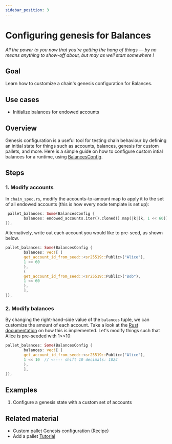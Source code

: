 ```yaml
---
sidebar_position: 3
---
```


# Configuring genesis for Balances
_All the power to you now that you're getting the hang of things &mdash; by no means anything to show-off about, but may as well start somewhere !_

## Goal

Learn how to customize a chain's genesis configuration for Balances.

## Use cases

- Initialize balances for endowed accounts

## Overview

Genesis configuration is a useful tool for testing chain behaviour by defining an initial state for things such as accounts, balances, genesis for custom pallets, and more. Here is a simple guide on how to configure custom intial balances for a runtime, using [BalancesConfig](https://substrate.dev/rustdocs/v2.0.0/node_template_runtime/type.BalancesConfig.html).

## Steps

### 1. Modify accounts 

In `chain_spec.rs`, modify the accounts-to-amount map to apply it to the set of all endowed accounts (this is how every node template is set up):

```rust
 pallet_balances: Some(BalancesConfig {
		balances: endowed_accounts.iter().cloned().map(|k|(k, 1 << 60)).collect(),
}),
```

Alternatively, write out each account you would like to pre-seed, as shown below.

```rust
pallet_balances: Some(BalancesConfig {
		balances: vec![ (
		get_account_id_from_seed::<sr25519::Public>("Alice"),
		1 << 60
		),
		(
		get_account_id_from_seed::<sr25519::Public>("Bob"),
		1 << 60
		),
		],
}),
```
### 2. Modify balances
By changing the right-hand-side value of the `balances` tuple, we can customize the amount of each account. Take a look at the [Rust documentation](https://substrate.dev/rustdocs/v2.0.0/pallet_balances/struct.GenesisConfig.html) on how this is implemented. Let's modify things such that Alice is pre-seeded with 1<<10:

```rust
pallet_balances: Some(BalancesConfig {
		balances: vec![ (
		get_account_id_from_seed::<sr25519::Public>("Alice"),
		1 << 10  // <---- shift 10 decimals: 1024
		),
		],
}),
```

## Examples

1. Configure a genesis state with a custom set of accounts

## Related material

- Custom pallet Genesis configuration (Recipe)
- Add a pallet [Tutorial](https://substrate.dev/docs/en/tutorials/add-contracts-pallet#genesis-configuration)
